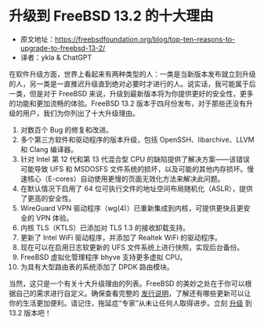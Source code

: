 # 升级到 FreeBSD 13.2 的十大理由

- 原文地址：<https://freebsdfoundation.org/blog/top-ten-reasons-to-upgrade-to-freebsd-13-2/>
- 译者：ykla & ChatGPT

在软件升级方面，世界上看起来有两种类型的人：一类是当新版本发布就立刻升级的人，另一类是一直推迟升级直到绝对必要时才进行的人。说实话，我可能属于后一类，但是对于 FreeBSD 来说，升级到最新版本将为你提供更好的安全性，更多的功能和更加流畅的体验。FreeBSD 13.2 版本于四月份发布，对于那些还没有升级的用户，我们为你列出了十大升级理由。

1. 对数百个 Bug 的修复和改进。
2. 多个第三方软件和驱动程序的版本升级，包括 OpenSSH、libarchive、LLVM 和 Clang 编译器。
3. 针对 Intel 第 12 代和第 13 代混合型 CPU 的缺陷提供了解决方案——该错误可能导致 UFS 和 MSDOSFS 文件系统的损坏，以及可能的其他内存损坏。慢速核心（E-cores）自动使用更慢的页面无效化方法来解决此问题。
4. 在默认情况下启用了 64 位可执行文件的地址空间布局随机化（ASLR），提供了更高的安全性。
5. WireGuard VPN 驱动程序（wg(4)）已重新集成到内核，可提供更快且更安全的 VPN 体验。
6. 内核 TLS（KTLS）已添加对 TLS 1.3 的接收卸载支持。
7. 更新了 Intel WiFi 驱动程序，并添加了 Realtek WiFi 的驱动程序。
8. 现在可以在启用日志软更新的 UFS 文件系统上进行快照，实现后台备份。
9. FreeBSD 虚拟化管理程序 bhyve 支持更多虚拟 CPU。
10. 为具有大型路由表的系统添加了 DPDK 路由模块。

当然，这只是一个有关十大升级理由的列表。FreeBSD 的美妙之处在于你可以根据自己的需求进行自定义。确保查看完整的 [发行说明](https://www.freebsd.org/releases/13.2R/relnotes/)，了解还有哪些更新可以让你的生活更加便利。请记住，拖延症“专家”从未让任何人取得进步。立刻 [升级](https://www.freebsd.org/where/) 到 13.2 版本吧！

